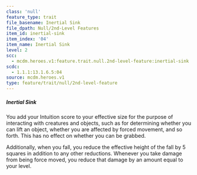 ```yaml
---
class: 'null'
feature_type: trait
file_basename: Inertial Sink
file_dpath: Null/2nd-Level Features
item_id: inertial-sink
item_index: '04'
item_name: Inertial Sink
level: 2
scc:
  - mcdm.heroes.v1:feature.trait.null.2nd-level-feature:inertial-sink
scdc:
  - 1.1.1:13.1.6.5:04
source: mcdm.heroes.v1
type: feature/trait/null/2nd-level-feature
---
```


##### Inertial Sink

You add your Intuition score to your effective size for the purpose of interacting with creatures and objects, such as for determining whether you can lift an object, whether you are affected by forced movement, and so forth. This has no effect on whether you can be grabbed.

Additionally, when you fall, you reduce the effective height of the fall by 5 squares in addition to any other reductions. Whenever you take damage from being force moved, you reduce that damage by an amount equal to your level.
